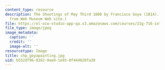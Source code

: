 ```yaml
---
content_type: resource
description: The Shootings of May Third 1808 by Francisco Goya (1814). (Image is taken
  from Web Museum Web site.)
file: https://ol-ocw-studio-app-qa.s3.amazonaws.com/courses/21g-716-introduction-to-contemporary-hispanic-literature-spring-2005/b552df9681629aa91e930f444820fa39_chp_goyapainting.jpg
file_type: image/jpeg
image_metadata:
  caption: ''
  credit: ''
  image-alt: ''
resourcetype: Image
title: chp_goyapainting.jpg
uid: b552df96-8162-9aa9-1e93-0f444820fa39
---
```


